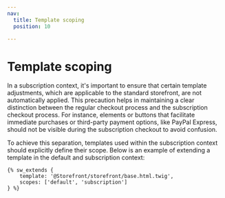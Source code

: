 ```yaml
---
nav:
  title: Template scoping
  position: 10

---
```


# Template scoping

In a subscription context, it's important to ensure that certain template adjustments, which are applicable to the standard storefront, are not automatically applied. This precaution helps in maintaining a clear distinction between the regular checkout process and the subscription checkout process. For instance, elements or buttons that facilitate immediate purchases or third-party payment options, like PayPal Express, should not be visible during the subscription checkout to avoid confusion.

To achieve this separation, templates used within the subscription context should explicitly define their scope. Below is an example of extending a template in the default and subscription context:

```twig
{% sw_extends {
    template: '@Storefront/storefront/base.html.twig',
    scopes: ['default', 'subscription']
} %}